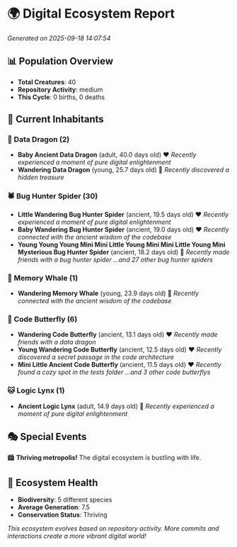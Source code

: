 # 🌍 Digital Ecosystem Report
*Generated on 2025-09-18 14:07:54*

## 📊 Population Overview
- **Total Creatures**: 40
- **Repository Activity**: medium
- **This Cycle**: 0 births, 0 deaths

## 👥 Current Inhabitants

### 🐉 Data Dragon (2)
- **Baby Ancient Data Dragon** (adult, 40.0 days old) ❤️
  *Recently experienced a moment of pure digital enlightenment*
- **Wandering Data Dragon** (young, 25.7 days old) 💛
  *Recently discovered a hidden treasure*

### 🕷️ Bug Hunter Spider (30)
- **Little Wandering Bug Hunter Spider** (ancient, 19.5 days old) ❤️
  *Recently experienced a moment of pure digital enlightenment*
- **Baby Wandering Bug Hunter Spider** (ancient, 19.0 days old) ❤️
  *Recently connected with the ancient wisdom of the codebase*
- **Young Young Young Mini Mini Little Young Mini Mini Little Young Mini Mysterious Bug Hunter Spider** (ancient, 18.2 days old) 💛
  *Recently made friends with a bug hunter spider*
  *...and 27 other bug hunter spiders*

### 🐋 Memory Whale (1)
- **Wandering Memory Whale** (young, 23.9 days old) 💚
  *Recently connected with the ancient wisdom of the codebase*

### 🦋 Code Butterfly (6)
- **Wandering Code Butterfly** (ancient, 13.1 days old) ❤️
  *Recently made friends with a data dragon*
- **Young Wandering Code Butterfly** (ancient, 12.5 days old) ❤️
  *Recently discovered a secret passage in the code architecture*
- **Mini Little Ancient Code Butterfly** (ancient, 11.5 days old) ❤️
  *Recently found a cozy spot in the tests folder*
  *...and 3 other code butterflys*

### 🐱 Logic Lynx (1)
- **Ancient Logic Lynx** (adult, 14.9 days old) 💛
  *Recently experienced a moment of pure digital enlightenment*

## 🎭 Special Events

🏙️ **Thriving metropolis!** The digital ecosystem is bustling with life.

## 🔬 Ecosystem Health
- **Biodiversity**: 5 different species
- **Average Generation**: 7.5
- **Conservation Status**: Thriving

*This ecosystem evolves based on repository activity. More commits and interactions create a more vibrant digital world!*
